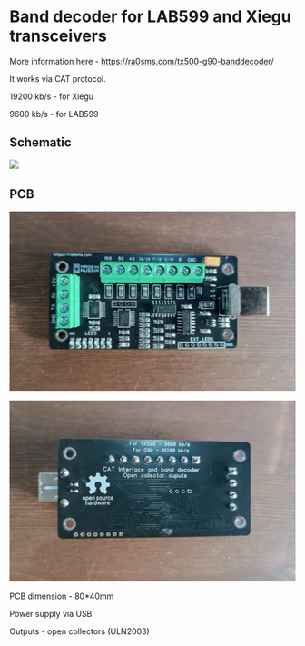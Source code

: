 # Band decoder for LAB599 and Xiegu transceivers

More information here - https://ra0sms.com/tx500-g90-banddecoder/

It works via CAT protocol.

19200 kb/s - for Xiegu

9600 kb/s - for LAB599

## Schematic

![](tx500_banddecoder_sch.jpg)

## PCB

![](pics/1.jpg)

![](pics/2.jpg)

PCB dimension - 80*40mm

Power supply via USB

Outputs - open collectors (ULN2003)


